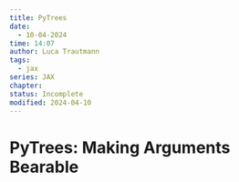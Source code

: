 ```yaml
---
title: PyTrees
date:
  - 10-04-2024
time: 14:07
author: Luca Trautmann
tags:
  - jax
series: JAX
chapter: 
status: Incomplete
modified: 2024-04-10
---
```

# PyTrees: Making Arguments Bearable

